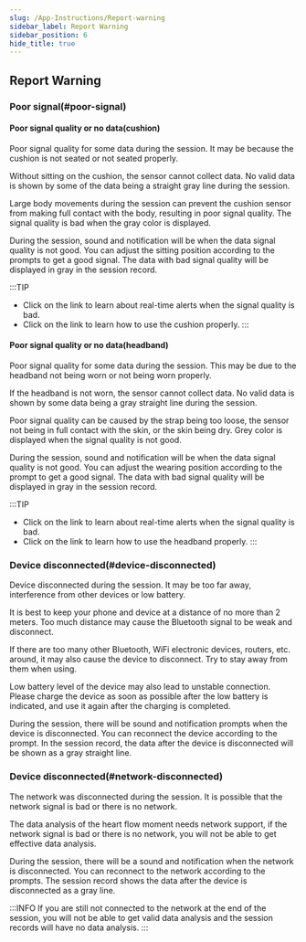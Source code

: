 ```yaml
---
slug: /App-Instructions/Report-warning
sidebar_label: Report Warning
sidebar_position: 6
hide_title: true
---
```


## Report Warning
### Poor signal(#poor-signal)
#### Poor signal quality or no data(cushion)
Poor signal quality for some data during the session. It may be because the cushion is not seated or not seated properly.

Without sitting on the cushion, the sensor cannot collect data. No valid data is shown by some of the data being a straight gray line during the session.

Large body movements during the session can prevent the cushion sensor from making full contact with the body, resulting in poor signal quality. The signal quality is bad when the gray color is displayed.

During the session, sound and notification will be when the data signal quality is not good. You can adjust the sitting position according to the prompts to get a good signal. The data with bad signal quality will be displayed in gray in the session record.

:::TIP
* Click on the link to learn about real-time alerts when the signal quality is bad.
* Click on the link to learn how to use the cushion properly.
:::

#### Poor signal quality or no data(headband)

Poor signal quality for some data during the session. This may be due to the headband not being worn or not being worn properly.

If the headband is not worn, the sensor cannot collect data. No valid data is shown by some data being a gray straight line during the session.

Poor signal quality can be caused by the strap being too loose, the sensor not being in full contact with the skin, or the skin being dry. Grey color is displayed when the signal quality is not good.

During the session, sound and notification will be when the data signal quality is not good. You can adjust the wearing position according to the prompt to get a good signal. The data with bad signal quality will be displayed in gray in the session record.


:::TIP
* Click on the link to learn about real-time alerts when the signal quality is bad.
* Click on the link to learn how to use the headband properly.
:::

### Device disconnected(#device-disconnected)

Device disconnected during the session. It may be too far away, interference from other devices or low battery.

It is best to keep your phone and device at a distance of no more than 2 meters. Too much distance may cause the Bluetooth signal to be weak and disconnect.

If there are too many other Bluetooth, WiFi electronic devices, routers, etc. around, it may also cause the device to disconnect. Try to stay away from them when using.

Low battery level of the device may also lead to unstable connection. Please charge the device as soon as possible after the low battery is indicated, and use it again after the charging is completed.

During the session, there will be sound and notification prompts when the device is disconnected. You can reconnect the device according to the prompt. In the session record, the data after the device is disconnected will be shown as a gray straight line.

### Device disconnected(#network-disconnected)
The network was disconnected during the session. It is possible that the network signal is bad or there is no network.

The data analysis of the heart flow moment needs network support, if the network signal is bad or there is no network, you will not be able to get effective data analysis.

During the session, there will be a sound and notification when the network is disconnected. You can reconnect to the network according to the prompts. The session record shows the data after the device is disconnected as a gray line.

:::INFO
If you are still not connected to the network at the end of the session, you will not be able to get valid data analysis and the session records will have no data analysis.
:::